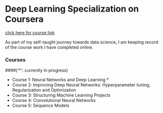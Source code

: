 # Deep Learning Specialization on Coursera 
[click here for course link](https://www.coursera.org/specializations/deep-learning?utm_medium=sem&utm_source=gg&utm_campaign=B2C_NAMER_deep-learning_deeplearning-ai_FTCOF_specializations_country-US-country-CA&campaignid=904733485&adgroupid=45435009112&device=c&keyword=deep%20learning%20classes&matchtype=b&network=g&devicemodel=&adposition=&creativeid=654942386832&hide_mobile_promo&gclid=EAIaIQobChMI7LnPk4rSggMVUdAWBR0OGw6vEAAYASAAEgJS2PD_BwE)

As part of my self-taught journey towards data science, I am keeping record of the course work I have completed online. 

### Courses 
####('*': currently in progress)
- Course 1: Neural Networks and Deep Learning *
- Course 2: Improving Deep Neural Networks: Hyperparameter tuning, Regularization and Optimization
- Course 3: Structuring Machine Learning Projects
- Course 4: Convolutional Neural Networks
- Course 5: Sequence Models

  
